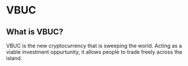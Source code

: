 VBUC
================
What is VBUC?
-----------------
VBUC is the new cryptocurrency that is sweeping the world. Acting as a viable investment oppurtunity, it allows people to trade freely across the island.

